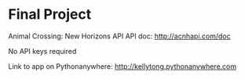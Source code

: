 # Final Project
Animal Crossing: New Horizons API
API doc: http://acnhapi.com/doc

No API keys required

Link to app on Pythonanywhere: http://kellytong.pythonanywhere.com